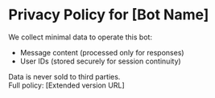 # Privacy Policy for [Bot Name]

We collect minimal data to operate this bot:
- Message content (processed only for responses)
- User IDs (stored securely for session continuity)

Data is never sold to third parties.  
Full policy: [Extended version URL]